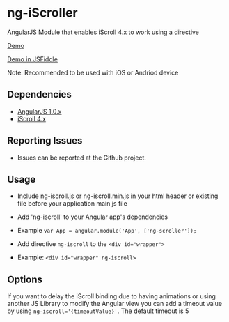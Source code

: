 ng-iScroller
============

AngularJS Module that enables iScroll 4.x to work using a directive

[Demo](http://ibspoof.github.com/demos/ng-iscroll/)

[Demo in JSFiddle](http://jsfiddle.net/C7k3d/1/)

Note: Recommended to be used with iOS or Andriod device

Dependencies
------------
- [AngularJS 1.0.x](http://angularjs.org/)
- [iScroll 4.x](https://github.com/cubiq/iscroll)


Reporting Issues
-------------
- Issues can be reported at the Github project.

Usage
---------

* Include ng-iscroll.js or ng-iscroll.min.js in your html header or existing file before your application main js file
* Add 'ng-iscroll' to your Angular app's dependencies
 * Example ```var App = angular.module('App', ['ng-scroller']);```

* Add directive `ng-iscroll` to the ```<div id="wrapper">```
 * Example: ```<div id="wrapper" ng-iscroll>```
	 
	 
Options
-------------

If you want to delay the iScroll binding due to having animations or using another JS Library to modify the Angular view you can add a timeout value by using ```ng-iscroll='{timeoutValue}'```.  The default timeout is 5
	


